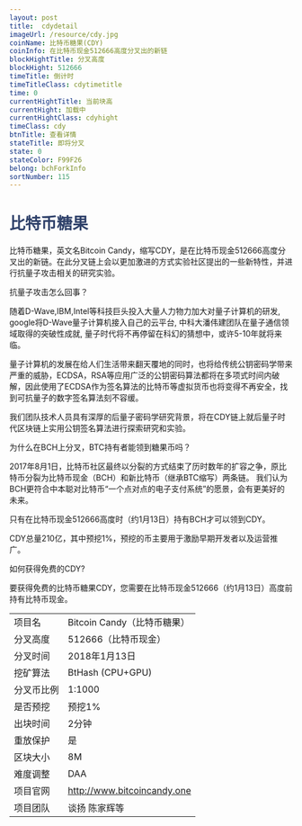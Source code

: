 ```yaml
---
layout: post
title:  cdydetail
imageUrl: /resource/cdy.jpg
coinName: 比特币糖果(CDY)
coinInfo: 在比特币现金512666高度分叉出的新链
blockHightTitle: 分叉高度
blockHight: 512666
timeTitle: 倒计时
timeTitleClass: cdytimetitle
time: 0
currentHightTitle: 当前块高
currentHight: 加载中
currentHightClass: cdyhight
timeClass: cdy
btnTitle: 查看详情
stateTitle: 即将分叉
state: 0
stateColor: F99F26
belong: bchForkInfo
sortNumber: 115
---
```

<h1 style="color: #2F416A">比特币糖果</h1>
<p>比特币糖果，英文名Bitcoin Candy，缩写CDY，是在比特币现金512666高度分叉出的新链。在此分叉链上会以更加激进的方式实验社区提出的一些新特性，并进行抗量子攻击相关的研究实验。
</p>
<p>抗量子攻击怎么回事？
</p>
<p>随着D-Wave,IBM,Intel等科技巨头投入大量人力物力加大对量子计算机的研发, google将D-Wave量子计算机接入自己的云平台, 中科大潘伟建团队在量子通信领域取得的突破性成就, 量子时代将不再停留在科幻的猜想中，或许5-10年就将来临。
</p>
<p>量子计算机的发展在给人们生活带来翻天覆地的同时，也将给传统公钥密码学带来严重的威胁，ECDSA，RSA等应用广泛的公钥密码算法都将在多项式时间内破解，因此使用了ECDSA作为签名算法的比特币等虚拟货币也将变得不再安全，找到可抗量子的数字签名算法刻不容缓。
</p>
<p>我们团队技术人员具有深厚的后量子密码学研究背景，将在CDY链上就后量子时代区块链上实用公钥签名算法进行探索研究和实验。
</p>
<p>为什么在BCH上分叉，BTC持有者能领到糖果币吗？
</p>
<p>2017年8月1日，比特币社区最终以分裂的方式结束了历时数年的扩容之争，原比特币分裂为比特币现金（BCH）和新比特币（继承BTC缩写）两条链。 我们认为BCH更符合中本聪对比特币“一个点对点的电子支付系统”的愿景，会有更美好的未来。
</p>
<p>只有在比特币现金512666高度时（约1月13日）持有BCH才可以领到CDY。
</p>
<p>CDY总量210亿，其中预挖1%，预挖的币主要用于激励早期开发者以及运营推广。
</p>
<p>如何获得免费的CDY?
</p>
<p>要获得免费的比特币糖果CDY，您需要在比特币现金512666（约1月13日）高度前持有比特币现金。
</p>
<table class="center">
  <tbody>
    <tr>
        <td class="tablehalf">项目名</td>
        <td class="tablehalf">Bitcoin Candy（比特币糖果）</td>
    </tr>
    <tr>
        <td>分叉高度</td>
        <td>512666（比特币现金）</td>
    </tr>
    <tr>
        <td>分叉时间</td>
        <td>2018年1月13日</td>
    </tr>
    <tr>
        <td>挖矿算法</td>
        <td>BtHash (CPU+GPU)</td>
    </tr>
    <tr>
        <td>分叉币比例</td>
        <td>1:1000</td>
    </tr>
    <tr>
        <td>是否预挖</td>
        <td>预挖1%</td>
    </tr>
    <tr>
        <td>出块时间</td>
        <td>2分钟</td>
    </tr>
    <tr>
        <td>重放保护</td>
        <td>是</td>
    </tr>
    <tr>
        <td>区块大小</td>
        <td>8M</td>
    </tr>
    <tr>
        <td>难度调整</td>
        <td>DAA</td>
    </tr>
    <tr>
        <td>项目官网</td>
        <td><a href="http://www.bitcoincandy.one" target="_blank">http://www.bitcoincandy.one</a></td>
    </tr>
    <tr>
        <td>项目团队</td>
        <td>谈扬 陈家辉等</td>
    </tr>
  </tbody>
</table>